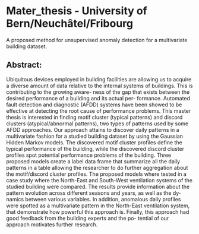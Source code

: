 # Mater_thesis - University of Bern/Neuchâtel/Fribourg
A proposed method for unsupervised anomaly detection for a multivariate building dataset.

## Abstract:

Ubiquitous devices employed in building facilities are allowing us to acquire a diverse amount
of data relative to the internal systems of buildings. This is contributing to the growing aware-
ness of the gap that exists between the desired performance of a building and its actual per-
formance. Automated fault detection and diagnostic (AFDD) systems have been showed to be
effective at detecting the root cause of performance problems. This master thesis is interested
in finding motif cluster (typical patterns) and discord clusters (atypical/abnormal patterns),
two types of patterns used by some AFDD approaches. Our approach attains to discover daily
patterns in a multivariate fashion for a studied building dataset by using the Gaussian Hidden
Markov models. The discovered motif cluster profiles define the typical performance of the
building, while the discovered discord cluster profiles spot potential performance problems of
the building. Three proposed models create a label data frame that summarize all the daily
patterns in a table allowing the researcher to do further aggregation about the motif/discord
cluster profiles. The proposed models where tested in a case study where the North-East and
South-West ventilation systems of the studied building were compared. The results provide
information about the pattern evolution across different seasons and years, as well as the dy-
namics between various variables. In addition, anomalous daily profiles were spotted as a
multivariate pattern in the North-East ventilation system, that demonstrate how powerful this
approach is. Finally, this approach had good feedback from the building experts and the po-
tential of our approach motivates further research.
